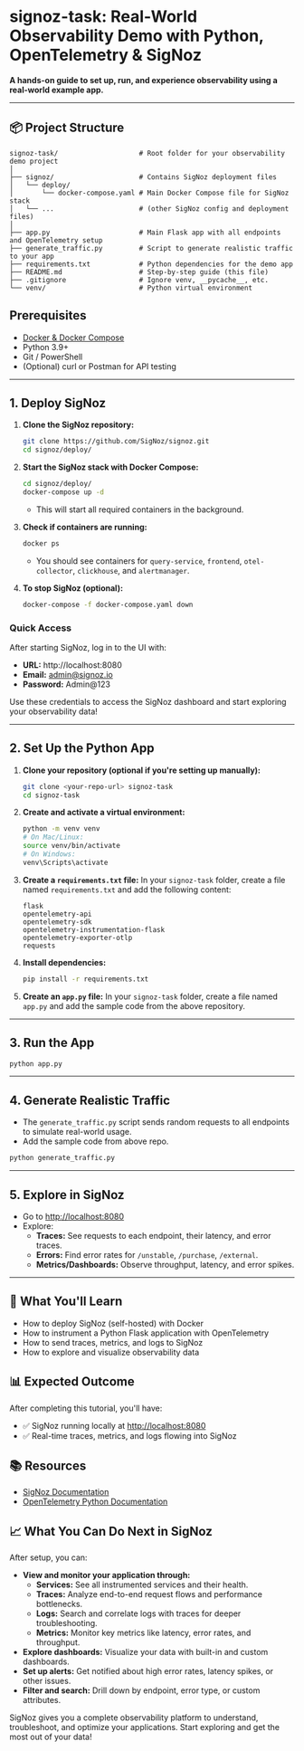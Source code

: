 # signoz-task: Real-World Observability Demo with Python, OpenTelemetry & SigNoz

**A hands-on guide to set up, run, and experience observability using a real-world example app.**

---

## 📦 Project Structure

```
signoz-task/                    # Root folder for your observability demo project
│
├── signoz/                     # Contains SigNoz deployment files
│   └── deploy/
│       └── docker-compose.yaml # Main Docker Compose file for SigNoz stack
│   └── ...                     # (other SigNoz config and deployment files)
│
├── app.py                      # Main Flask app with all endpoints and OpenTelemetry setup
├── generate_traffic.py         # Script to generate realistic traffic to your app
├── requirements.txt            # Python dependencies for the demo app
├── README.md                   # Step-by-step guide (this file)
├── .gitignore                  # Ignore venv, __pycache__, etc.
└── venv/                       # Python virtual environment
```

##  Prerequisites

- [Docker & Docker Compose](https://docs.docker.com/get-docker/)
- Python 3.9+
- Git / PowerShell
- (Optional) curl or Postman for API testing

---

## 1. Deploy SigNoz

1. **Clone the SigNoz repository:**
   ```bash
   git clone https://github.com/SigNoz/signoz.git
   cd signoz/deploy/
   ```

2. **Start the SigNoz stack with Docker Compose:**
   ```bash
   cd signoz/deploy/
   docker-compose up -d
   ```
   - This will start all required containers in the background.

3. **Check if containers are running:**
   ```bash
   docker ps
   ```
   - You should see containers for `query-service`, `frontend`, `otel-collector`, `clickhouse`, and `alertmanager`.

4. **To stop SigNoz (optional):**
   ```bash
   docker-compose -f docker-compose.yaml down
   ```

### Quick Access

After starting SigNoz, log in to the UI with:

- **URL:** http://localhost:8080
- **Email:** admin@signoz.io
- **Password:** Admin@123

Use these credentials to access the SigNoz dashboard and start exploring your observability data!

---


## 2. Set Up the Python App

1. **Clone your repository (optional if you're setting up manually):**
   ```bash
   git clone <your-repo-url> signoz-task
   cd signoz-task
   ```

2. **Create and activate a virtual environment:**
   ```bash
   python -m venv venv
   # On Mac/Linux:
   source venv/bin/activate
   # On Windows:
   venv\Scripts\activate
   ```

3. **Create a `requirements.txt` file:**
   In your `signoz-task` folder, create a file named `requirements.txt` and add the following content:
   ```
   flask
   opentelemetry-api
   opentelemetry-sdk
   opentelemetry-instrumentation-flask
   opentelemetry-exporter-otlp
   requests
   ```

4. **Install dependencies:**
   ```bash
   pip install -r requirements.txt
   ```

5. **Create an `app.py` file:**
   In your `signoz-task` folder, create a file named `app.py` and add the sample code from the above repository.

---

## 3. Run the App

```bash
python app.py
```

---

## 4. Generate Realistic Traffic

- The `generate_traffic.py` script sends random requests to all endpoints to simulate real-world usage.
- Add the sample code from above repo.

```bash
python generate_traffic.py
```

---

## 5. Explore in SigNoz

- Go to [http://localhost:8080](http://localhost:8080)
- Explore:
  - **Traces:** See requests to each endpoint, their latency, and error traces.
  - **Errors:** Find error rates for `/unstable`, `/purchase`, `/external`.
  - **Metrics/Dashboards:** Observe throughput, latency, and error spikes.

---

## 🎯 What You'll Learn

- How to deploy SigNoz (self-hosted) with Docker
- How to instrument a Python Flask application with OpenTelemetry
- How to send traces, metrics, and logs to SigNoz
- How to explore and visualize observability data

## 📊 Expected Outcome

After completing this tutorial, you'll have:
- ✅ SigNoz running locally at [http://localhost:8080](http://localhost:8080)
- ✅ Real-time traces, metrics, and logs flowing into SigNoz

## 📚 Resources

- [SigNoz Documentation](https://signoz.io/docs/)
- [OpenTelemetry Python Documentation](https://opentelemetry.io/docs/instrumentation/python/)

## 📈 What You Can Do Next in SigNoz

After setup, you can:
- **View and monitor your application through:**
  - **Services:** See all instrumented services and their health.
  - **Traces:** Analyze end-to-end request flows and performance bottlenecks.
  - **Logs:** Search and correlate logs with traces for deeper troubleshooting.
  - **Metrics:** Monitor key metrics like latency, error rates, and throughput.
- **Explore dashboards:** Visualize your data with built-in and custom dashboards.
- **Set up alerts:** Get notified about high error rates, latency spikes, or other issues.
- **Filter and search:** Drill down by endpoint, error type, or custom attributes.

SigNoz gives you a complete observability platform to understand, troubleshoot, and optimize your applications. Start exploring and get the most out of your data!
